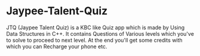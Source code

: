 # Jaypee-Talent-Quiz


JTQ (Jaypee Talent Quiz) is a KBC like Quiz app which is made by Using Data Structures in C++. It contains Questions of Various levels which you've to solve to proceed to next level.
At the end you'll get some credits with which you can Recharge your phone etc.
